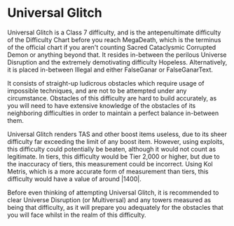 # Universal Glitch

Universal Glitch is a Class 7 difficulty, and is the antepenultimate difficulty of the Difficulty Chart before you reach MegaDeath, which is the terminus of the official chart if you aren't counting Sacred Cataclysmic Corrupted Demon or anything beyond that. It resides in-between the perilous Universe Disruption and the extremely demotivating difficulty Hopeless. Alternatively, it is placed in-between Illegal and either FalseGanar or FalseGanarText.

It consists of straight-up ludicrous obstacles which require usage of impossible techniques, and are not to be attempted under any circumstance. Obstacles of this difficulty are hard to build accurately, as you will need to have extensive knowledge of the obstacles of its neighboring difficulties in order to maintain a perfect balance in-between them.

Universal Glitch renders TAS and other boost items useless, due to its sheer difficulty far exceeding the limit of any boost item. However, using exploits, this difficulty could potentially be beaten, although it would not count as legitimate. In tiers, this difficulty would be Tier 2,000 or higher, but due to the inaccuracy of tiers, this measurement could be incorrect. Using Kol Metris, which is a more accurate form of measurement than tiers, this difficulty would have a value of around |1400|.

Before even thinking of attempting Universal Glitch, it is recommended to clear Universe Disruption (or Multiversal) and any towers measured as being that difficulty, as it will prepare you adequately for the obstacles that you will face whilst in the realm of this difficulty.